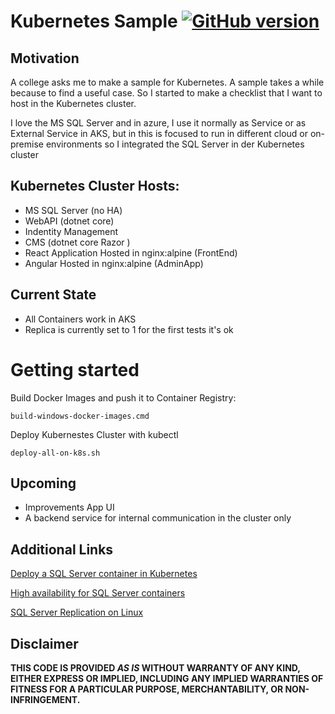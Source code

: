 # Kubernetes Sample [![GitHub version](https://badge.fury.io/gh/petkir%2FKubernetesSample.svg)](https://badge.fury.io/gh/petkir%2FKubernetesSample)


## Motivation
A college asks me to make a sample for Kubernetes. A sample takes a while because to find a useful case. So I started to make a checklist that I want to host in the Kubernetes cluster.

I love the MS SQL Server and in azure, I use it normally as Service or as External Service in AKS, but in this is focused to run in different cloud or on-premise environments so I integrated the SQL Server in der Kubernetes cluster


## Kubernetes Cluster Hosts:
* MS SQL Server (no HA)
* WebAPI (dotnet core)
* Indentity Management 
* CMS (dotnet core Razor )
* React Application Hosted in nginx:alpine (FrontEnd)
* Angular Hosted in nginx:alpine (AdminApp)

## Current State
* All Containers work in AKS
* Replica is currently set to 1 for the first tests it's ok

# Getting started
Build Docker Images and push it to Container Registry:
```
build-windows-docker-images.cmd
```
Deploy Kubernestes Cluster with kubectl
```
deploy-all-on-k8s.sh
```


## Upcoming
* Improvements App UI 
* A backend service for internal communication in the cluster only 



## Additional Links
[Deploy a SQL Server container in Kubernetes](https://docs.microsoft.com/en-us/sql/linux/tutorial-sql-server-containers-kubernetes?view=sql-server-ver15)

[High availability for SQL Server containers](https://docs.microsoft.com/en-us/sql/linux/sql-server-linux-container-ha-overview?view=sql-server-ver15)

[SQL Server Replication on Linux](https://docs.microsoft.com/en-us/sql/linux/sql-server-linux-replication?view=sql-server-ver15)

## Disclaimer

**THIS CODE IS PROVIDED *AS IS* WITHOUT WARRANTY OF ANY KIND, EITHER EXPRESS OR IMPLIED, INCLUDING ANY IMPLIED WARRANTIES OF FITNESS FOR A PARTICULAR PURPOSE, MERCHANTABILITY, OR NON-INFRINGEMENT.**
